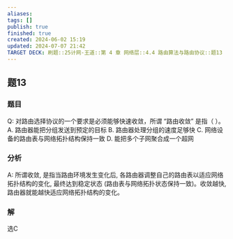 ```yaml
---
aliases: 
tags: []
publish: true
finished: true
created: 2024-06-02 15:19
updated: 2024-07-07 21:42
TARGET DECK: 刷题::25计网-王道::第 4 章 网络层::4.4 路由算法与路由协议::题13
---
```


## 题13
### 题目
Q: 对路由选择协议的一个要求是必须能够快速收敛，所谓 “路由收敛” 是指（ ）。
A. 路由器能把分组发送到预定的目标
B. 路由器处理分组的速度足够快
C. 网络设备的路由表与网络拓扑结构保持一致
D. 能把多个子网聚合成一个超网
### 分析
A: 所谓收敛, 是指当路由环境发生变化后, 各路由器调整自己的路由表以适应网络拓扑结构的变化, 最终达到稳定状态 (路由表与网络拓扑状态保持一致)。收敛越快, 路由器就能越快适应网络拓扑结构的变化。
### 解
选C
<!--ID: 1720359976130-->


